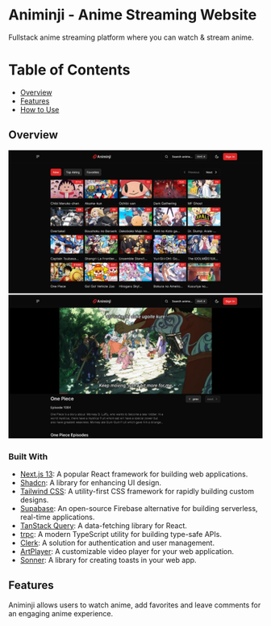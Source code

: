 # Animinji - Anime Streaming Website

Fullstack anime streaming platform where you can watch & stream anime.


# Table of Contents

- [Overview](#overview)
- [Features](#features)
- [How to Use](#how-to-use)


## Overview

![Animinji Screenshot](public/screenshot.png)
![Animinji Screenshot](public/screenshot2.png)

### Built With

- [Next.js 13](https://nextjs.org/docs): A popular React framework for building web applications.
- [Shadcn](https://ui.shadcn.com/): A library for enhancing UI design.
- [Tailwind CSS](https://tailwindcss.com/): A utility-first CSS framework for rapidly building custom designs.
- [Supabase](https://supabase.com/): An open-source Firebase alternative for building serverless, real-time applications.
- [TanStack Query](https://tanstack.com/query/latest): A data-fetching library for React.
- [trpc](https://trpc.io/): A modern TypeScript utility for building type-safe APIs.
- [Clerk](https://clerk.com/): A solution for authentication and user management.
- [ArtPlayer](https://www.artplayer.org/document/): A customizable video player for your web application.
- [Sonner](https://sonner.emilkowal.ski/): A library for creating toasts in your web app.


## Features

Animinji allows users to watch anime, add favorites and leave comments for an engaging anime experience.

